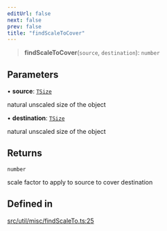 ```yaml
---
editUrl: false
next: false
prev: false
title: "findScaleToCover"
---
```


> **findScaleToCover**(`source`, `destination`): `number`

## Parameters

• **source**: [`TSize`](/api/type-aliases/tsize/)

natural unscaled size of the object

• **destination**: [`TSize`](/api/type-aliases/tsize/)

natural unscaled size of the object

## Returns

`number`

scale factor to apply to source to cover destination

## Defined in

[src/util/misc/findScaleTo.ts:25](https://github.com/fabricjs/fabric.js/blob/v6.0.0-rc4/src/util/misc/findScaleTo.ts#L25)
